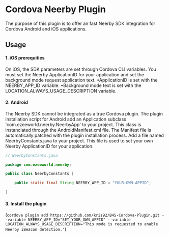 Cordova Neerby Plugin
========================

The purpose of this plugin is to offer an fast Neerby SDK integration for Cordova Android and iOS applications.

## Usage

#### 1. iOS prerequities
On iOS, the SDK parameters are set through Cordova CLI variables.
You must set the Neerby ApplicationID for your application and set the background mode request application text.
•ApplicationID is set with the NEERBY_APP_ID variable.
•Background mode text is set with the LOCATION_ALWAYS_USAGE_DESCRIPTION variable.

#### 2. Android
The Neerby SDK cannot be integrated as a true Cordova plugin. The plugin installation script for Android add an Application subclass 'com.ezeeworld.neerby.NeerbyApp' to your project.
This class is instanciated through the AndroidManifest.xml file. The Manifest file is automatically patched with the plugin installation process.
Add a file named NeerbyConstants.java to your project. This file is used to set your own Neerby ApplicationID for your application.

```java
// NeerbyConstants.java

package com.ezeeworld.neerby;

public class NeerbyConstants {

    public static final String NEERBY_APP_ID = "YOUR-OWN-APPID";

}
```

#### 3. Install the plugin
(`cordova plugin add https://github.com/kris92/B4S-Cordova-Plugin.git --variable NEERBY_APP_ID="SET_YOUR_OWN_APPID" --variable LOCATION_ALWAYS_USAGE_DESCRIPTION="This mode is requested to enable Neerby iBeacon detection."`)
